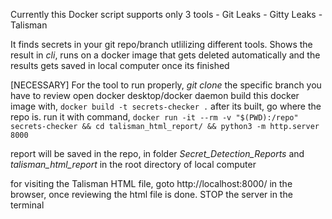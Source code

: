 Currently this Docker script supports only 3 tools 
    - Git Leaks
    - Gitty Leaks
    - Talisman

It finds secrets in your git repo/branch utlilizing different tools. Shows the result in *cli*, runs on a docker image that gets deleted automatically and the results gets saved in local computer once its finished


[NECESSARY]  For the tool to run properly, _git clone_ the specific branch you have to review
open docker desktop/docker daemon
build this docker image with,
`docker build -t secrets-checker .`
after its built, go where the repo is. run it with command, `docker run -it --rm -v "$(PWD):/repo" secrets-checker && cd talisman_html_report/ && python3 -m http.server 8000`

report will be saved in the repo, in folder *Secret_Detection_Reports* and *talisman_html_report* in the root directory of local computer

for visiting the Talisman HTML file, goto http://localhost:8000/ in the browser, once reviewing the html file is done. STOP the server in the terminal